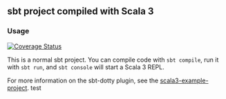 ## sbt project compiled with Scala 3

### Usage

[![Coverage Status](https://coveralls.io/repos/github/PhilNeu13/Othello/badge.svg)](https://coveralls.io/github/PhilNeu13/Othello)


This is a normal sbt project. You can compile code with `sbt compile`, run it with `sbt run`, and `sbt console` will start a Scala 3 REPL.

For more information on the sbt-dotty plugin, see the
[scala3-example-project](https://github.com/scala/scala3-example-project/blob/main/README.md).
 test
